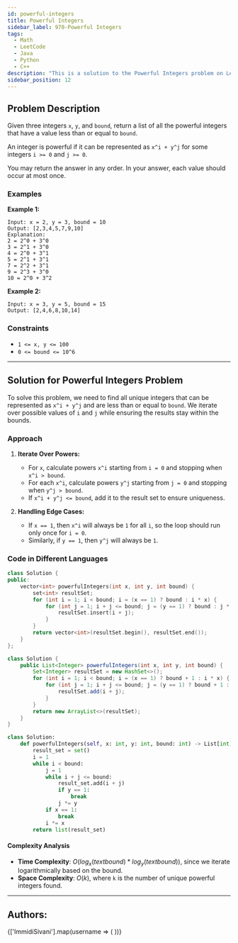 ```yaml
---
id: powerful-integers
title: Powerful Integers
sidebar_label: 970-Powerful Integers
tags:
  - Math
  - LeetCode
  - Java
  - Python
  - C++
description: "This is a solution to the Powerful Integers problem on LeetCode."
sidebar_position: 12
---
```


## Problem Description

Given three integers `x`, `y`, and `bound`, return a list of all the powerful integers that have a value less than or equal to `bound`.

An integer is powerful if it can be represented as `x^i + y^j` for some integers `i >= 0` and `j >= 0`.

You may return the answer in any order. In your answer, each value should occur at most once.

### Examples

**Example 1:**

```
Input: x = 2, y = 3, bound = 10
Output: [2,3,4,5,7,9,10]
Explanation:
2 = 2^0 + 3^0
3 = 2^1 + 3^0
4 = 2^0 + 3^1
5 = 2^1 + 3^1
7 = 2^2 + 3^1
9 = 2^3 + 3^0
10 = 2^0 + 3^2
```

**Example 2:**

```
Input: x = 3, y = 5, bound = 15
Output: [2,4,6,8,10,14]
```

### Constraints

- `1 <= x, y <= 100`
- `0 <= bound <= 10^6`

---

## Solution for Powerful Integers Problem

To solve this problem, we need to find all unique integers that can be represented as `x^i + y^j` and are less than or equal to `bound`. We iterate over possible values of `i` and `j` while ensuring the results stay within the bounds.

### Approach

1. **Iterate Over Powers:**
   - For `x`, calculate powers `x^i` starting from `i = 0` and stopping when `x^i > bound`.
   - For each `x^i`, calculate powers `y^j` starting from `j = 0` and stopping when `y^j > bound`.
   - If `x^i + y^j <= bound`, add it to the result set to ensure uniqueness.

2. **Handling Edge Cases:**
   - If `x == 1`, then `x^i` will always be `1` for all `i`, so the loop should run only once for `i = 0`.
   - Similarly, if `y == 1`, then `y^j` will always be `1`.

### Code in Different Languages

<Tabs>
<TabItem value="C++" label="C++" default>
<SolutionAuthor name="@ImmidiSivani"/>

```cpp
class Solution {
public:
    vector<int> powerfulIntegers(int x, int y, int bound) {
        set<int> resultSet;
        for (int i = 1; i < bound; i = (x == 1) ? bound : i * x) {
            for (int j = 1; i + j <= bound; j = (y == 1) ? bound : j * y) {
                resultSet.insert(i + j);
            }
        }
        return vector<int>(resultSet.begin(), resultSet.end());
    }
};
```

</TabItem>
<TabItem value="Java" label="Java">
<SolutionAuthor name="@ImmidiSivani"/>

```java
class Solution {
    public List<Integer> powerfulIntegers(int x, int y, int bound) {
        Set<Integer> resultSet = new HashSet<>();
        for (int i = 1; i < bound; i = (x == 1) ? bound + 1 : i * x) {
            for (int j = 1; i + j <= bound; j = (y == 1) ? bound + 1 : j * y) {
                resultSet.add(i + j);
            }
        }
        return new ArrayList<>(resultSet);
    }
}
```

</TabItem>
<TabItem value="Python" label="Python">
<SolutionAuthor name="@ImmidiSivani"/>

```python
class Solution:
    def powerfulIntegers(self, x: int, y: int, bound: int) -> List[int]:
        result_set = set()
        i = 1
        while i < bound:
            j = 1
            while i + j <= bound:
                result_set.add(i + j)
                if y == 1:
                    break
                j *= y
            if x == 1:
                break
            i *= x
        return list(result_set)
```

</TabItem>
</Tabs>

#### Complexity Analysis

- **Time Complexity**: $O(log_x(text{bound})*log_y(text{bound}))$, since we iterate logarithmically based on the bound.
- **Space Complexity**: $O(k)$, where `k` is the number of unique powerful integers found.

---

<h2>Authors:</h2>

<div style={{display: 'flex', flexWrap: 'wrap', justifyContent: 'space-between', gap: '10px'}}>
{['ImmidiSivani'].map(username => (
 <Author key={username} username={username} />
))}
</div>
